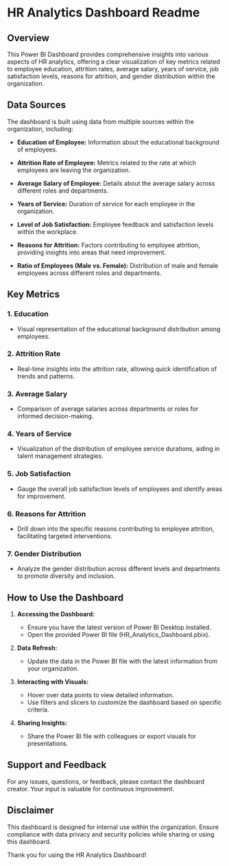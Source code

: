 # HR Analytics Dashboard Readme

## Overview
This Power BI Dashboard provides comprehensive insights into various aspects of HR analytics, offering a clear visualization of key metrics related to employee education, attrition rates, average salary, years of service, job satisfaction levels, reasons for attrition, and gender distribution within the organization.

## Data Sources
The dashboard is built using data from multiple sources within the organization, including:

- **Education of Employee:** Information about the educational background of employees.
  
- **Attrition Rate of Employee:** Metrics related to the rate at which employees are leaving the organization.

- **Average Salary of Employee:** Details about the average salary across different roles and departments.

- **Years of Service:** Duration of service for each employee in the organization.

- **Level of Job Satisfaction:** Employee feedback and satisfaction levels within the workplace.

- **Reasons for Attrition:** Factors contributing to employee attrition, providing insights into areas that need improvement.

- **Ratio of Employees (Male vs. Female):** Distribution of male and female employees across different roles and departments.

## Key Metrics

### 1. Education
   - Visual representation of the educational background distribution among employees.

### 2. Attrition Rate
   - Real-time insights into the attrition rate, allowing quick identification of trends and patterns.

### 3. Average Salary
   - Comparison of average salaries across departments or roles for informed decision-making.

### 4. Years of Service
   - Visualization of the distribution of employee service durations, aiding in talent management strategies.

### 5. Job Satisfaction
   - Gauge the overall job satisfaction levels of employees and identify areas for improvement.

### 6. Reasons for Attrition
   - Drill down into the specific reasons contributing to employee attrition, facilitating targeted interventions.

### 7. Gender Distribution
   - Analyze the gender distribution across different levels and departments to promote diversity and inclusion.

## How to Use the Dashboard

1. **Accessing the Dashboard:**
   - Ensure you have the latest version of Power BI Desktop installed.
   - Open the provided Power BI file (HR_Analytics_Dashboard.pbix).

2. **Data Refresh:**
   - Update the data in the Power BI file with the latest information from your organization.

3. **Interacting with Visuals:**
   - Hover over data points to view detailed information.
   - Use filters and slicers to customize the dashboard based on specific criteria.

4. **Sharing Insights:**
   - Share the Power BI file with colleagues or export visuals for presentations.

## Support and Feedback
For any issues, questions, or feedback, please contact the dashboard creator. Your input is valuable for continuous improvement.

## Disclaimer
This dashboard is designed for internal use within the organization. Ensure compliance with data privacy and security policies while sharing or using this dashboard.

Thank you for using the HR Analytics Dashboard!
